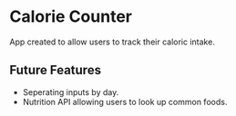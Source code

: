 # Calorie Counter
App created to allow users to track their caloric intake.

## Future Features
- Seperating inputs by day.
- Nutrition API allowing users to look up common foods.
